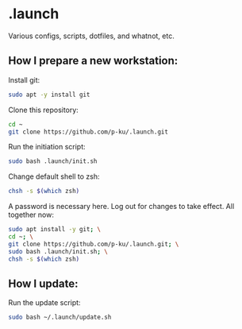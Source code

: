 # .launch

Various configs, scripts, dotfiles, and whatnot, etc.

## How I prepare a new workstation:
Install git:
```bash
sudo apt -y install git
```
Clone this repository:
```bash
cd ~
git clone https://github.com/p-ku/.launch.git
```
Run the initiation script:
```bash
sudo bash .launch/init.sh
```
Change default shell to zsh:
```bash
chsh -s $(which zsh)
```
A password is necessary here. Log out for changes to take effect.
All together now:
```bash
sudo apt install -y git; \
cd ~; \
git clone https://github.com/p-ku/.launch.git; \
sudo bash .launch/init.sh; \
chsh -s $(which zsh)
```
## How I update:
Run the update script:
```bash
sudo bash ~/.launch/update.sh
```
